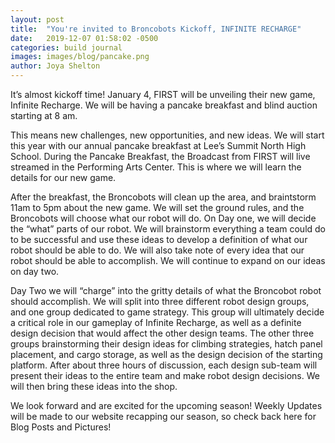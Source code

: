 ```yaml
---
layout: post
title:  "You're invited to Broncobots Kickoff, INFINITE RECHARGE"
date:   2019-12-07 01:58:02 -0500
categories: build journal
images: images/blog/pancake.png
author: Joya Shelton
---
```



It’s almost kickoff time! January 4, FIRST will be unveiling their new game, Infinite Recharge. We will be having a pancake breakfast and blind auction starting at 8 am.

This means new challenges, new opportunities, and new ideas. We will start this year with our annual pancake breakfast at Lee’s Summit North High School. During the Pancake Breakfast, the Broadcast from FIRST will live streamed in the Performing Arts Center. This is where we will learn the details for our new game.

After the breakfast, the Broncobots will clean up the area, and braintstorm 11am to 5pm about the new game. We will set the ground rules, and the Broncobots will choose what our robot will do. On Day one, we will decide the “what” parts of our robot. We will brainstorm everything a team could do to be successful and use these ideas to develop a definition of what our robot should be able to do. We will also take note of every idea that our robot should be able to accomplish. We will continue to expand on our ideas on day two. 

Day Two we will “charge” into the gritty details of what the Broncobot robot should accomplish. We will split into three different robot design groups, and one group dedicated to game strategy. This group will ultimately decide a critical role in our gameplay of Infinite Recharge, as well as a definite design decision that would affect the other design teams. The other three groups brainstorming their design ideas for climbing strategies, hatch panel placement, and cargo storage, as well as the design decision of the starting platform. After about three hours of discussion, each design sub-team will present their ideas to the entire team and make robot design decisions. We will then bring these ideas into the shop.

We look forward and are excited for the upcoming season! Weekly Updates will be made to our website recapping our season, so check back here for Blog Posts and Pictures!
